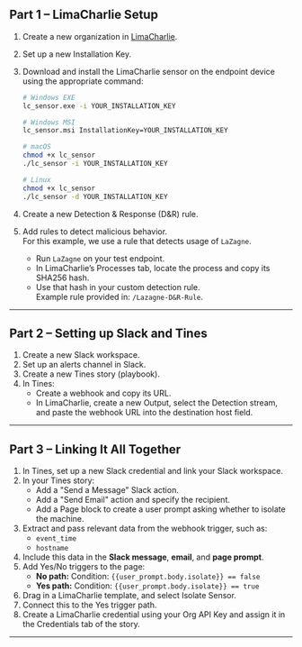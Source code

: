 ## Part 1 – LimaCharlie Setup

1. Create a new organization in [LimaCharlie](https://limacharlie.io).
2. Set up a new Installation Key.
3. Download and install the LimaCharlie sensor on the endpoint device using the appropriate command:

    ```bash
    # Windows EXE
    lc_sensor.exe -i YOUR_INSTALLATION_KEY

    # Windows MSI
    lc_sensor.msi InstallationKey=YOUR_INSTALLATION_KEY

    # macOS
    chmod +x lc_sensor
    ./lc_sensor -i YOUR_INSTALLATION_KEY

    # Linux
    chmod +x lc_sensor
    ./lc_sensor -d YOUR_INSTALLATION_KEY
    ```

4. Create a new Detection & Response (D&R) rule.
5. Add rules to detect malicious behavior.  
   For this example, we use a rule that detects usage of `LaZagne`.

    - Run `LaZagne` on your test endpoint.
    - In LimaCharlie’s Processes tab, locate the process and copy its SHA256 hash.
    - Use that hash in your custom detection rule.  
      Example rule provided in: `/Lazagne-D&R-Rule`.

---

## Part 2 – Setting up Slack and Tines

1. Create a new Slack workspace.
2. Set up an alerts channel in Slack.
3. Create a new Tines story (playbook).
4. In Tines:
    - Create a webhook and copy its URL.
    - In LimaCharlie, create a new Output, select the Detection stream, and paste the webhook URL into the destination host field.

---

## Part 3 – Linking It All Together

1. In Tines, set up a new Slack credential and link your Slack workspace.
2. In your Tines story:
    - Add a "Send a Message" Slack action.
    - Add a "Send Email" action and specify the recipient.
    - Add a Page block to create a user prompt asking whether to isolate the machine.
3. Extract and pass relevant data from the webhook trigger, such as:
    - `event_time`
    - `hostname`
4. Include this data in the **Slack message**, **email**, and **page prompt**.
5. Add Yes/No triggers to the page:
    - **No path:** Condition: `{{user_prompt.body.isolate}} == false`
    - **Yes path:** Condition: `{{user_prompt.body.isolate}} == true`
6. Drag in a LimaCharlie template, and select Isolate Sensor.
7. Connect this to the Yes trigger path.
8. Create a LimaCharlie credential using your Org API Key and assign it in the Credentials tab of the story.

---

